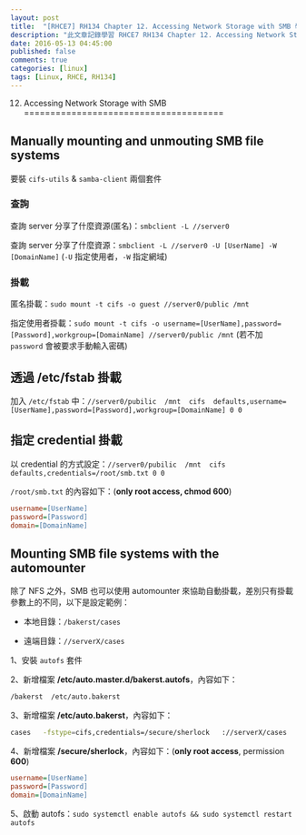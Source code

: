 ```yaml
---
layout: post
title:  "[RHCE7] RH134 Chapter 12. Accessing Network Storage with SMB 學習筆記"
description: "此文章記錄學習 RHCE7 RH134 Chapter 12. Accessing Network Storage with SMB 留下的內容"
date: 2016-05-13 04:45:00
published: false
comments: true
categories: [linux]
tags: [Linux, RHCE, RH134]
---
```



12. Accessing Network Storage with SMB
======================================

## Manually mounting and unmouting SMB file systems

要裝 `cifs-utils` & `samba-client` 兩個套件

### 查詢

查詢 server 分享了什麼資源(匿名)：`smbclient -L //server0`

查詢 server 分享了什麼資源：`smbclient -L //server0 -U [UserName] -W [DomainName]` (`-U` 指定使用者，`-W` 指定網域)

### 掛載

匿名掛載：`sudo mount -t cifs -o guest //server0/public /mnt`

指定使用者掛載：`sudo mount -t cifs -o username=[UserName],password=[Password],workgroup=[DomainName] //server0/public /mnt` (若不加 `password` 會被要求手動輸入密碼)

## 透過 /etc/fstab 掛載

加入 `/etc/fstab` 中：`//server0/pubilic  /mnt  cifs  defaults,username=[UserName],password=[Password],workgroup=[DomainName] 0 0`

## 指定 credential 掛載

以 credential 的方式設定：`//server0/pubilic  /mnt  cifs  defaults,credentials=/root/smb.txt 0 0`

`/root/smb.txt` 的內容如下：(**only root access, chmod 600**)

```ini
username=[UserName]
password=[Password]
domain=[DomainName]
```

## Mounting SMB file systems with the automounter

除了 NFS 之外，SMB 也可以使用 automounter 來協助自動掛載，差別只有掛載參數上的不同，以下是設定範例：

- 本地目錄：`/bakerst/cases`

- 遠端目錄：`//serverX/cases`

1、安裝 `autofs` 套件

2、新增檔案 **/etc/auto.master.d/bakerst.autofs**，內容如下：

```bash
/bakerst  /etc/auto.bakerst
```

3、新增檔案 **/etc/auto.bakerst**，內容如下：

```bash
cases   -fstype=cifs,credentials=/secure/sherlock   ://serverX/cases
```

4、新增檔案 **/secure/sherlock**，內容如下：(**only root access**, permission **600**)

```ini
username=[UserName]
password=[Password]
domain=[DomainName]
```

5、啟動 autofs：`sudo systemctl enable autofs && sudo systemctl restart autofs`
